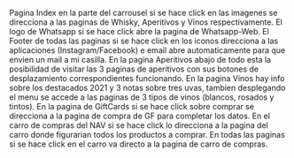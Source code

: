 Pagina Index en la parte del carrousel si se hace click en las imagenes se direcciona a las paginas de Whisky, Aperitivos y Vinos respectivamente.
El logo de Whatsapp si se hace click abre la pagina de Whatsapp-Web.
El Footer de todas las paginas si se hace click en los iconos direcciona a las aplicaciones (Instagram/Facebook) e email abre automaticamente para que envien un mail a mi casilla. 
En la pagina Aperitivos abajo de todo esta la posibilidad de visitar las 3 paginas de aperitivos con sus botones de desplazamiento correspondientes funcionando.
En la pagina Vinos hay info sobre los destacados 2021 y 3 notas sobre tres uvas, tambien desplegando el menu se accede a las paginas de 3 tipos de vinos (blancos, rosados y tintos).
En la pagina de GiftCards si se hace click sobre comprar se direcciona a la pagina de compra de GF para completar los datos.
En el carro de compras del NAV si se hace click lo direcciona a la pagina del carro donde figurarian todos los productos a comprar.
En todas las paginas si se hace click en el carro va directo a la pagina de carro de compras.
